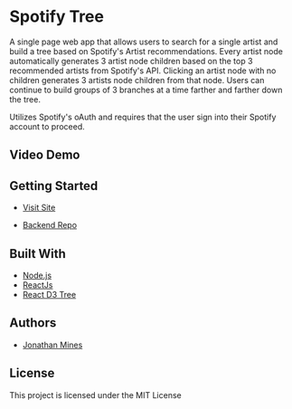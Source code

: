 Spotify Tree
===============
A single page web app that allows users to search for a single artist and build a tree based on Spotify's Artist recommendations. Every artist node automatically generates 3 artist node children based on the top 3 recommended artists from Spotify's API. Clicking an artist node with no children generates 3 artists node children from that node. Users can continue to build groups of 3 branches at a time farther and farther down the tree.

Utilizes Spotify's oAuth and requires that the user sign into their Spotify account to proceed.

## Video Demo



## Getting Started

* [Visit Site](https://thespotifytree.herokuapp.com/)

* [Backend Repo](https://github.com/MinesJA/spotify_tree_backend)

## Built With
* [Node.js](https://nodejs.org/en/)
* [ReactJs](https://reactjs.org/)
* [React D3 Tree](https://www.npmjs.com/package/react-d3-tree)

## Authors
* [Jonathan Mines](https://github.com/MinesJA)

## License
This project is licensed under the MIT License
